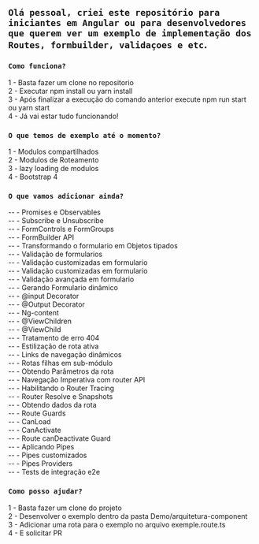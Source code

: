 ## `Olá pessoal, criei este repositório para iniciantes em Angular ou para desenvolvedores que querem ver um exemplo de implementação dos Routes, formbuilder, validaçoes e etc`.

### `Como funciona?`

1 - Basta fazer um clone no repositorio<br />
2 - Executar npm install ou yarn install <br />
3 - Após finalizar a execução do comando anterior execute npm run start ou yarn start<br/>
4 - Já vai estar tudo funcionando!<br />

### `O que temos de exemplo até o momento?`

1 - Modulos compartilhados <br />
2 - Modulos de Roteamento <br />
3 - lazy loading de modulos <br />
4 - Bootstrap 4 <br />
### `O que vamos adicionar ainda?`

-- - Promises e Observables <br />
-- - Subscribe e Unsubscribe <br />
-- - FormControls e FormGroups <br />
-- - FormBuilder API <br />
-- - Transformando o formulario em Objetos tipados <br />
-- - Validação de formularios <br />
-- - Validação customizadas em formulario <br />
-- - Validação customizadas em formulario <br />
-- - Validação avançada em formulario <br />
-- - Gerando Formulario dinâmico <br />
-- - @input Decorator <br />
-- - @Output Decorator <br />
-- - Ng-content <br />
-- - @ViewChildren <br />
-- - @ViewChild <br />
-- - Tratamento de erro 404 <br />
-- - Estilização de rota ativa <br />
-- - Links de navegação dinâmicos <br />
-- - Rotas filhas em sub-módulo <br />
-- - Obtendo Parâmetros da rota <br />
-- - Navegação Imperativa com router API <br />
-- - Habilitando o Router Tracing <br />
-- - Router Resolve e Snapshots <br />
-- - Obtendo dados da rota <br />
-- - Route Guards<br />
-- - CanLoad <br />
-- - CanActivate <br />
-- - Route canDeactivate Guard <br />
-- - Aplicando Pipes <br />
-- - Pipes customizados <br />
-- - Pipes Providers <br />
-- - Tests de integração e2e <br />

### `Como posso ajudar?`

1 - Basta fazer um clone do projeto<br />
2 - Desenvolver o exemplo dentro da pasta Demo/arquitetura-component<br />
3 - Adicionar uma rota para o exemplo no arquivo exemple.route.ts <br />
4 - E solicitar PR<br />
